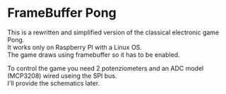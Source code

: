 # FrameBuffer Pong

This is a rewritten and simplified version of the classical electronic game Pong.  
It works only on Raspberry PI with a Linux OS.  
The game draws using framebuffer so it has to be enabled.

To control the game you need 2 potenziometers and an ADC model (MCP3208) wired useing the SPI bus.  
I'll provide the schematics later.
